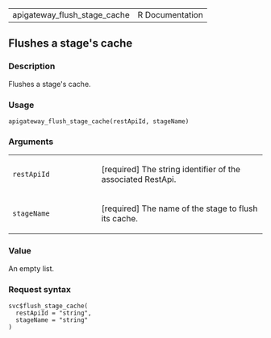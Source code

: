 <table style="width: 100%;">
<tbody>
<tr class="odd">
<td>apigateway_flush_stage_cache</td>
<td style="text-align: right;">R Documentation</td>
</tr>
</tbody>
</table>

## Flushes a stage's cache

### Description

Flushes a stage's cache.

### Usage

    apigateway_flush_stage_cache(restApiId, stageName)

### Arguments

<table>
<colgroup>
<col style="width: 35%" />
<col style="width: 65%" />
</colgroup>
<tbody>
<tr class="odd">
<td><code
id="apigateway_flush_stage_cache_:_restApiId">restApiId</code></td>
<td><p>[required] The string identifier of the associated
RestApi.</p></td>
</tr>
<tr class="even">
<td><code
id="apigateway_flush_stage_cache_:_stageName">stageName</code></td>
<td><p>[required] The name of the stage to flush its cache.</p></td>
</tr>
</tbody>
</table>

### Value

An empty list.

### Request syntax

    svc$flush_stage_cache(
      restApiId = "string",
      stageName = "string"
    )
